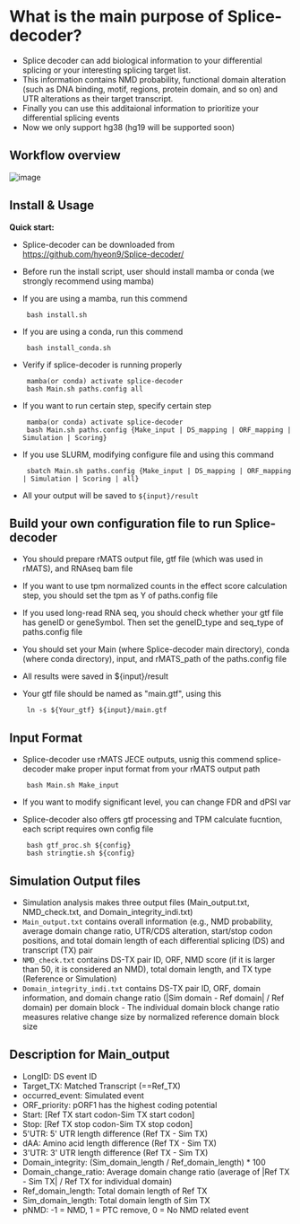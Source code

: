 # What is the main purpose of Splice-decoder?
* Splice decoder can add biological information to your differential splicing or your interesting splicing target list.
* This information contains NMD probability, functional domain alteration (such as DNA binding, motif, regions, protein domain, and so on) and UTR alterations as their target transcript.
* Finally you can use this additaional information to prioritize your differential splicing events
* Now we only support hg38 (hg19 will be supported soon)

## Workflow overview
![image](https://github.com/hyeon9/Splice-decoder/assets/51947181/37692184-60f3-48d8-8e91-bc03f5596d69)


## Install & Usage
**Quick start:**  
* Splice-decoder can be downloaded from https://github.com/hyeon9/Splice-decoder/
* Before run the install script, user should install mamba or conda (we strongly recommend using mamba)
* If you are using a mamba, run this commend
  
       bash install.sh
  
* If you are using a conda, run this commend
  
       bash install_conda.sh

* Verify if splice-decoder is running properly

       mamba(or conda) activate splice-decoder
       bash Main.sh paths.config all

* If you want to run certain step, specify certain step

       mamba(or conda) activate splice-decoder
       bash Main.sh paths.config {Make_input | DS_mapping | ORF_mapping | Simulation | Scoring}

* If you use SLURM, modifying configure file and using this command

       sbatch Main.sh paths.config {Make_input | DS_mapping | ORF_mapping | Simulation | Scoring | all}

* All your output will be saved to `${input}/result`
  
## Build your own configuration file to run Splice-decoder
- You should prepare rMATS output file, gtf file (which was used in rMATS), and RNAseq bam file
- If you want to use tpm normalized counts in the effect score calculation step, you should set the tpm as Y of paths.config file
- If you used long-read RNA seq, you should check whether your gtf file has geneID or geneSymbol. Then set the geneID_type and seq_type of paths.config file
- You should set your Main (where Splice-decoder main directory), conda (where conda directory), input, and rMATS_path of the paths.config file
- All results were saved in ${input}/result
- Your gtf file should be named as "main.gtf", using this

       ln -s ${Your_gtf} ${input}/main.gtf

## Input Format
* Splice-decoder use rMATS JECE outputs, usnig this commend splice-decoder make proper input format from your rMATS output path
  
       bash Main.sh Make_input

* If you want to modify significant level, you can change FDR and dPSI var
* Splice-decoder also offers gtf processing and TPM calculate fucntion, each script requires own config file

       bash gtf_proc.sh ${config}
       bash stringtie.sh ${config}

## Simulation Output files
* Simulation analysis makes three output files (Main_output.txt, NMD_check.txt, and Domain_integrity_indi.txt)
* `Main_output.txt` contains overall information (e.g., NMD probability, average domain change ratio, UTR/CDS alteration, start/stop codon positions, and total domain length of each differential splicing (DS) and transcript (TX) pair
* `NMD_check.txt` contains DS-TX pair ID, ORF, NMD score (if it is larger than 50, it is considered an NMD), total domain length, and TX type (Reference or Simulation)
* `Domain_integrity_indi.txt` contains DS-TX pair ID, ORF, domain information, and domain change ratio (|Sim domain - Ref domain| / Ref domain) per domain block - The individual domain block change ratio measures relative change size by normalized reference domain block size

## Description for Main_output
- LongID: DS event ID
- Target_TX: Matched Transcript (==Ref_TX)
- occurred_event: Simulated event
- ORF_priority: pORF1 has the highest coding potential
- Start: [Ref TX start codon-Sim TX start codon]
- Stop: [Ref TX stop codon-Sim TX stop codon]
- 5'UTR: 5' UTR length difference (Ref TX - Sim TX)
- dAA: Amino acid length difference (Ref TX - Sim TX)
- 3'UTR: 3' UTR length difference (Ref TX - Sim TX)
- Domain_integrity: (Sim_domain_length / Ref_domain_length) * 100
- Domain_change_ratio: Average domain change ratio (average of |Ref TX - Sim TX| / Ref TX for individual domain)
- Ref_domain_length: Total domain length of Ref TX
- Sim_domain_length: Total domain length of Sim TX
- pNMD: -1 = NMD, 1 = PTC remove, 0 = No NMD related event
